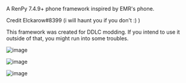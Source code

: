 A RenPy 7.4.9+ phone framework inspired by EMR's phone.

Credit Elckarow#8399 (i will haunt you if you don't :) )

This framework was created for DDLC modding. If you intend to use it outside of that, you might run into some troubles.

![image](https://user-images.githubusercontent.com/101005497/221384281-11861f1a-1784-414d-a2aa-3aadf08ee5d6.png)

![image](https://user-images.githubusercontent.com/101005497/221384283-d21dcabc-6286-49f8-a4e6-594c273c1c2f.png)

![image](https://user-images.githubusercontent.com/101005497/221384285-866d9925-650b-44f9-903f-3adf3e6453c2.png)
